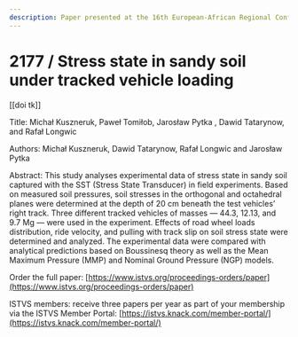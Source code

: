 ```yaml
---
description: Paper presented at the 16th European-African Regional Conference of the ISTVS
---
```


# 2177 / Stress state in sandy soil under tracked vehicle loading

\[\[doi tk]]

Title: Michał Kuszneruk, Paweł Tomiłob, Jarosław Pytka , Dawid Tatarynow, and Rafał Longwic

Authors: Michał Kuszneruk, Dawid Tatarynow, Rafał Longwic and Jarosław Pytka

Abstract: This study analyses experimental data of stress state in sandy soil captured with the SST (Stress State Transducer) in field experiments. Based on measured soil pressures, soil stresses in the orthogonal and octahedral planes were determined at the depth of 20 cm beneath the test vehicles’ right track. Three different tracked vehicles of masses — 44.3, 12.13, and 9.7 Mg — were used in the experiment. Effects of road wheel loads distribution, ride velocity, and pulling with track slip on soil stress state were determined and analyzed. The experimental data were compared with analytical predictions based on Boussinesq theory as well as the Mean Maximum Pressure (MMP) and Nominal Ground Pressure (NGP) models.

Order the full paper: [https://www.istvs.org/proceedings-orders/paper](https://www.istvs.org/proceedings-orders/paper)

ISTVS members: receive three papers per year as part of your membership via the ISTVS Member Portal: [https://istvs.knack.com/member-portal/](https://istvs.knack.com/member-portal/)

